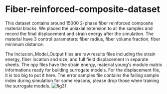 # Fiber-reinforced-composite-dataset

This dataset contains around 15000 2-phase fiber reinforced composite material blocks. We placed the uniaxial extension to all the samples and record the final displacement and strain energy after the simulation. The material have 3 control parameters: fiber radius, fiber volume fraction, fiber minimum distance. 

The Inclusion_Model_Output files are raw results files including the strain energy, fiber location and size, and full field displacement in separate sheets. 
The npy files have the strain energy, material young's module matrix informations ready for building surrogate models. For the displacement file, it is too big to put it here. The error samples file contains the failing sample index during simulation for some reasons, please drop those when training the surrogate models.
![fig31](https://github.com/wylbd/Fiber-reinforced-composite-dataset/assets/38464175/348d5412-2f89-4268-8292-4453bc659b4d)
